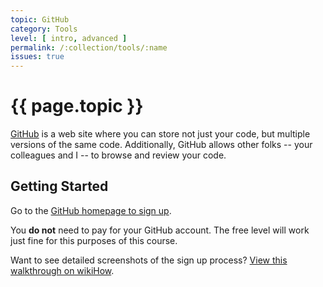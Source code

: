 ```yaml
---
topic: GitHub
category: Tools
level: [ intro, advanced ]
permalink: /:collection/tools/:name
issues: true
---
```


# {{ page.topic }}

[GitHub](https://github.com) is a web site where you can store not just your code, but multiple versions of the same code. Additionally, GitHub allows other folks -- your colleagues and I -- to browse and review your code.

## Getting Started

Go to the [GitHub homepage to sign up](https://github.com/).

You **do not** need to pay for your GitHub account. The free level will work just fine for this purposes of this course.

Want to see detailed screenshots of the sign up process? [View this walkthrough on wikiHow](https://www.wikihow.com/Create-an-Account-on-GitHub).

